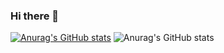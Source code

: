 ### Hi there 👋

<!--
**mygoddess-007700/mygoddess-007700** is a ✨ _special_ ✨ repository because its `README.md` (this file) appears on your GitHub profile.

Here are some ideas to get you started:

- 🔭 I’m currently working on ...
- 🌱 I’m currently learning ...
- 👯 I’m looking to collaborate on ...
- 🤔 I’m looking for help with ...
- 💬 Ask me about ...
- 📫 How to reach me: ...
- 😄 Pronouns: ...
- ⚡ Fun fact: ...
-->

[![Anurag's GitHub stats](https://github-readme-stats.vercel.app/api?username=mygoddess-007700)](https://github.com/anuraghazra/github-readme-stats)
![Anurag's GitHub stats](https://github-readme-stats.vercel.app/api?username=mygoddess-007700&count_private=true)
